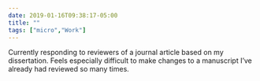 ```yaml
---
date: 2019-01-16T09:38:17-05:00
title: ""
tags: ["micro","Work"]
---
```

Currently responding to reviewers of a journal article based on my dissertation. Feels especially difficult to make changes to a manuscript I’ve already had reviewed so many times.
